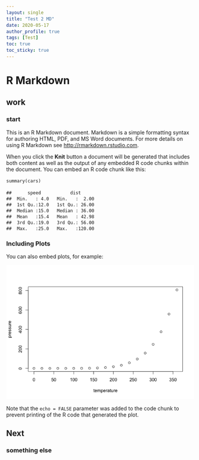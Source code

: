 ```yaml
---
layout: single
title: "Test 2 MD"
date: 2020-05-17
author_profile: true
tags: [Test]
toc: true
toc_sticky: true
---
```


# R Markdown

## work

### start
This is an R Markdown document. Markdown is a simple formatting syntax
for authoring HTML, PDF, and MS Word documents. For more details on
using R Markdown see
<a href="http://rmarkdown.rstudio.com" class="uri">http://rmarkdown.rstudio.com</a>.

When you click the **Knit** button a document will be generated that
includes both content as well as the output of any embedded R code
chunks within the document. You can embed an R code chunk like this:

    summary(cars)

    ##      speed           dist       
    ##  Min.   : 4.0   Min.   :  2.00  
    ##  1st Qu.:12.0   1st Qu.: 26.00  
    ##  Median :15.0   Median : 36.00  
    ##  Mean   :15.4   Mean   : 42.98  
    ##  3rd Qu.:19.0   3rd Qu.: 56.00  
    ##  Max.   :25.0   Max.   :120.00

### Including Plots

You can also embed plots, for example:

![](2020-05-18-Test2_files/figure-markdown_strict/pressure-1.png)

Note that the `echo = FALSE` parameter was added to the code chunk to
prevent printing of the R code that generated the plot.

## Next

### something else
